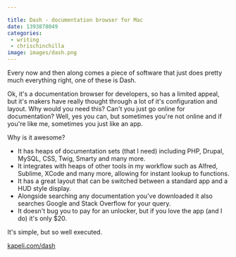 ```yaml
---

title: Dash - documentation browser for Mac
date: 1393878049
categories:
 - writing
 - chrischinchilla
image: images/dash.png
---
```


Every now and then along comes a piece of software that just does pretty much everything right, one of these is Dash.

Ok, it's a documentation browser for developers, so has a limited appeal, but it's makers have really thought through a lot of it's configuration and layout. Why would you need this? Can't you just go online for documentation? Well, yes you can, but sometimes you're not online and if you're like me, sometimes you just like an app.

Why is it awesome?<ul><li>It has heaps of documentation sets (that I need) including PHP, Drupal, MySQL, CSS, Twig, Smarty and many more.</li><li>It integrates with heaps of other tools in my workflow such as Alfred, Sublime, XCode and many more, allowing for instant lookup to functions.</li><li>It has a great layout that can be switched between a standard app and a HUD style display.</li><li>Alongside searching any documentation you've downloaded it also searches Google and Stack Overflow for your query.</li><li>It doesn't bug you to pay for an unlocker, but if you love the app (and I do) it's only $20.</li></ul>

It's simple, but so well executed.

<a href="https://kapeli.com/dash" target="_blank">kapeli.com/dash</a>
